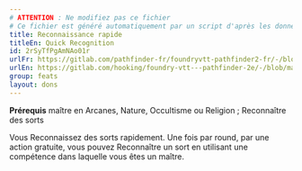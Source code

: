 ```yaml
---
# ATTENTION : Ne modifiez pas ce fichier
# Ce fichier est généré automatiquement par un script d'après les données du module Foundry VTT officiel et de sa traduction
title: Reconnaissance rapide
titleEn: Quick Recognition
id: 2rSyTfPgAmNAo01r
urlFr: https://gitlab.com/pathfinder-fr/foundryvtt-pathfinder2-fr/-/blob/master/data/feats/2rSyTfPgAmNAo01r.htm
urlEn: https://gitlab.com/hooking/foundry-vtt---pathfinder-2e/-/blob/master/packs/data/feats.db/quick-recognition.json
group: feats
layout: dons
---
```

**Prérequis** maître en Arcanes, Nature, Occultisme ou Religion ; Reconnaître des sorts

Vous Reconnaissez des sorts rapidement. Une fois par round, par une action gratuite, vous pouvez Reconnaître un sort en utilisant une compétence dans laquelle vous êtes un maître.


